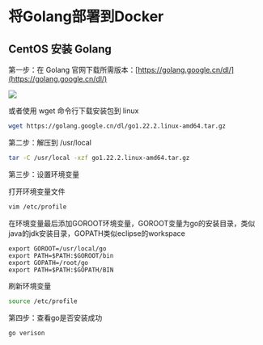 # 将Golang部署到Docker 
## CentOS 安装 Golang 
第一步：在 Golang 官网下载所需版本：[https://golang.google.cn/dl/](https://golang.google.cn/dl/)

![](https://cdn.jsdelivr.net/gh/WeiXinao/imgBed2@main/img/202404111525758.png)

或者使用 wget 命令行下载安装包到 linux

```bash
wget https://golang.google.cn/dl/go1.22.2.linux-amd64.tar.gz
```

第二步：解压到 /usr/local

```bash
tar -C /usr/local -xzf go1.22.2.linux-amd64.tar.gz
```

第三步：设置环境变量

打开环境变量文件

```bash
vim /etc/profile 
```

在环境变量最后添加GOROOT环境变量，GOROOT变量为go的安装目录，类似java的jdk安装目录，GOPATH类似eclipse的workspace

```
export GOROOT=/usr/local/go
export PATH=$PATH:$GOROOT/bin
export GOPATH=/root/go
export PATH=$PATH:$GOPATH/BIN
```

刷新环境变量

```bash
source /etc/profile
```

第四步：查看go是否安装成功

```
go verison
```

